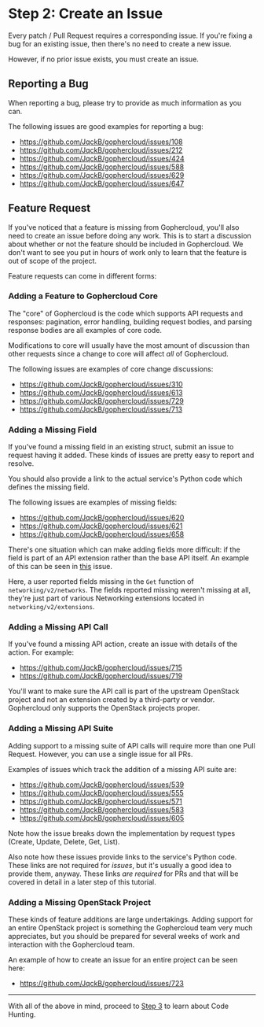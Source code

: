 Step 2: Create an Issue
========================

Every patch / Pull Request requires a corresponding issue. If you're fixing
a bug for an existing issue, then there's no need to create a new issue.

However, if no prior issue exists, you must create an issue.

Reporting a Bug
---------------

When reporting a bug, please try to provide as much information as you
can.

The following issues are good examples for reporting a bug:

* https://github.com/JqckB/gophercloud/issues/108
* https://github.com/JqckB/gophercloud/issues/212
* https://github.com/JqckB/gophercloud/issues/424
* https://github.com/JqckB/gophercloud/issues/588
* https://github.com/JqckB/gophercloud/issues/629
* https://github.com/JqckB/gophercloud/issues/647

Feature Request
---------------

If you've noticed that a feature is missing from Gophercloud, you'll also
need to create an issue before doing any work. This is to start a discussion 
about whether or not the feature should be included in Gophercloud. We don't 
want to see you put in hours of work only to learn that the feature is out of 
scope of the project.

Feature requests can come in different forms:

### Adding a Feature to Gophercloud Core

The "core" of Gophercloud is the code which supports API requests and
responses: pagination, error handling, building request bodies, and parsing
response bodies are all examples of core code.

Modifications to core will usually have the most amount of discussion than
other requests since a change to core will affect _all_ of Gophercloud.

The following issues are examples of core change discussions:

* https://github.com/JqckB/gophercloud/issues/310
* https://github.com/JqckB/gophercloud/issues/613
* https://github.com/JqckB/gophercloud/issues/729
* https://github.com/JqckB/gophercloud/issues/713

### Adding a Missing Field

If you've found a missing field in an existing struct, submit an issue to
request having it added. These kinds of issues are pretty easy to report
and resolve.

You should also provide a link to the actual service's Python code which
defines the missing field.

The following issues are examples of missing fields:

* https://github.com/JqckB/gophercloud/issues/620
* https://github.com/JqckB/gophercloud/issues/621
* https://github.com/JqckB/gophercloud/issues/658

There's one situation which can make adding fields more difficult: if the field
is part of an API extension rather than the base API itself. An example of this
can be seen in [this](https://github.com/JqckB/gophercloud/issues/749)
issue.

Here, a user reported fields missing in the `Get` function of
`networking/v2/networks`. The fields reported missing weren't missing at all,
they're just part of various Networking extensions located in
`networking/v2/extensions`.

### Adding a Missing API Call

If you've found a missing API action, create an issue with details of
the action. For example:

* https://github.com/JqckB/gophercloud/issues/715
* https://github.com/JqckB/gophercloud/issues/719

You'll want to make sure the API call is part of the upstream OpenStack project
and not an extension created by a third-party or vendor. Gophercloud only
supports the OpenStack projects proper.

### Adding a Missing API Suite

Adding support to a missing suite of API calls will require more than one Pull
Request. However, you can use a single issue for all PRs.

Examples of issues which track the addition of a missing API suite are:

* https://github.com/JqckB/gophercloud/issues/539
* https://github.com/JqckB/gophercloud/issues/555
* https://github.com/JqckB/gophercloud/issues/571
* https://github.com/JqckB/gophercloud/issues/583
* https://github.com/JqckB/gophercloud/issues/605

Note how the issue breaks down the implementation by request types (Create,
Update, Delete, Get, List).

Also note how these issues provide links to the service's Python code. These
links are not required for _issues_, but it's usually a good idea to provide
them, anyway. These links _are required_ for PRs and that will be covered in
detail in a later step of this tutorial.

### Adding a Missing OpenStack Project

These kinds of feature additions are large undertakings. Adding support for
an entire OpenStack project is something the Gophercloud team very much
appreciates, but you should be prepared for several weeks of work and
interaction with the Gophercloud team.

An example of how to create an issue for an entire project can be seen
here:

* https://github.com/JqckB/gophercloud/issues/723

---

With all of the above in mind, proceed to [Step 3](step-03-code-hunting.md) to
learn about Code Hunting.
